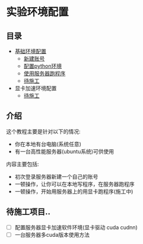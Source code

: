 # 实验环境配置

## 目录

* [基础环境配置](README.md)
  * [新建账号](page1-1.md)
  * [配置python环境](page1-2.md)
  * [使用服务器跑程序](page1-3.md)
  * [待施工](page1-4.md)
* 显卡加速环境配置
    * [待施工](page1-1.md)

## 介绍

这个教程主要是针对以下的情况:

* 你在本地有台电脑(系统任意)
* 有一台高性能服务器(ubuntu系统)可供使用

内容主要包括:

* 初次登录服务器新建一个自己的账号
* 一顿操作，让你可以在本地写程序，在服务器跑程序
* 一顿操作，开始用服务器上的用显卡跑程序(施工中)

## 待施工项目..

* [ ] 配置服务器显卡加速软件环境(显卡驱动 cuda cudnn)
* [ ] 一台服务器多cuda版本使用方法
